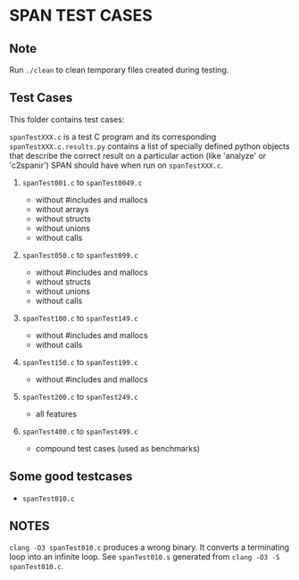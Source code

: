 SPAN TEST CASES
====================

Note
--------------
Run `./clean` to clean temporary files created during testing.

Test Cases
--------------
This folder contains test cases:

`spanTestXXX.c` is a test C program and its corresponding `spanTestXXX.c.results.py`
contains a list of specially defined python objects that
describe the correct result on a particular action (like 'analyze' or 'c2spanir')
SPAN should have when run on `spanTestXXX.c`.

1. `spanTest001.c` to `spanTest0049.c`
   * without #includes and mallocs
   * without arrays
   * without structs
   * without unions
   * without calls

2. `spanTest050.c` to `spanTest099.c`
   * without #includes and mallocs
   * without structs
   * without unions
   * without calls

3. `spanTest100.c` to `spanTest149.c`
   * without #includes and mallocs
   * without calls

4. `spanTest150.c` to `spanTest199.c`
   * without #includes and mallocs

5. `spanTest200.c` to `spanTest249.c`
   * all features

6. `spanTest400.c` to `spanTest499.c`
   * compound test cases (used as benchmarks)

Some good testcases
------------------------

* `spanTest010.c`

NOTES
----------------

`clang -O3 spanTest010.c` produces a wrong binary. It converts a terminating
loop into an infinite loop. See `spanTest010.s` generated from 
`clang -O3 -S spanTest010.c`.

